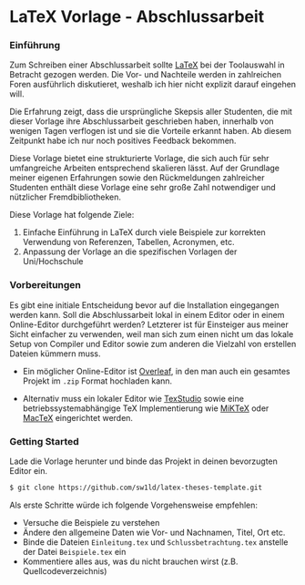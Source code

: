 # LaTeX Vorlage - Abschlussarbeit 

### Einführung

Zum Schreiben einer Abschlussarbeit sollte [LaTeX](https://www.latex-project.org/) bei der 
Toolauswahl in Betracht gezogen werden. Die Vor- und Nachteile werden in zahlreichen Foren 
ausführlich diskutieret, weshalb ich hier nicht explizit darauf eingehen will. 

Die Erfahrung zeigt, dass die ursprüngliche Skepsis aller Studenten, die mit dieser Vorlage ihre
Abschlussarbeit geschrieben haben, innerhalb von wenigen Tagen verflogen ist und sie die Vorteile 
erkannt haben. Ab diesem Zeitpunkt habe ich nur noch positives Feedback bekommen.

Diese Vorlage bietet eine strukturierte Vorlage, die sich auch für sehr umfangreiche Arbeiten 
entsprechend skalieren lässt. Auf der Grundlage meiner eigenen Erfahrungen sowie den Rückmeldungen 
zahlreicher Studenten enthält diese Vorlage eine sehr große Zahl notwendiger und nützlicher 
Fremdbibliotheken. 

Diese Vorlage hat folgende Ziele:
1. Einfache Einführung in LaTeX durch viele Beispiele zur korrekten Verwendung von Referenzen, 
Tabellen, Acronymen, etc.
2. Anpassung der Vorlage an die spezifischen Vorlagen der Uni/Hochschule


### Vorbereitungen

Es gibt eine initiale Entscheidung bevor auf die Installation eingegangen werden kann. Soll die 
Abschlussarbeit lokal in einem Editor oder in einem Online-Editor durchgeführt werden? Letzterer 
ist für Einsteiger aus meiner Sicht einfacher zu verwenden, weil man sich zum einen nicht um das 
lokale Setup von Compiler und Editor sowie zum anderen die Vielzahl von erstellen Dateien kümmern 
muss.

* Ein möglicher Online-Editor ist [Overleaf](https://www.overleaf.com), in den man auch ein gesamtes 
Projekt im `.zip` Format hochladen kann.

* Alternativ muss ein lokaler Editor wie [TexStudio](https://www.texstudio.org/) sowie eine 
betriebssystemabhängige TeX Implementierung wie [MiKTeX](https://miktex.org/) oder 
[MacTeX](https://tug.org/mactex/) eingerichtet werden.


### Getting Started

Lade die Vorlage herunter und binde das Projekt in deinen bevorzugten Editor ein.

```sh
$ git clone https://github.com/sw1ld/latex-theses-template.git
```

Als erste Schritte würde ich folgende Vorgehensweise empfehlen:

* Versuche die Beispiele zu verstehen
* Ändere den allgemeine Daten wie Vor- und Nachnamen, Titel, Ort etc.
* Binde die Dateien `Einleitung.tex` und `Schlussbetrachtung.tex` anstelle der Datei `Beispiele.tex`
ein
* Kommentiere alles aus, was du nicht brauchen wirst (z.B. Quellcodeverzeichnis)
